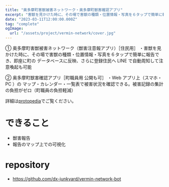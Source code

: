 ```yaml
---
title: "奥多摩町害獣被害ネットワーク・奥多摩町獣害確認アプリ"
excerpt: "害獣を見かけた時に、その場で害獣の種類・位置情報・写真を６タップで簡単に報告できるシステム"
date: "2023-03-11T12:00:00.000Z"
tag: "complete"
ogImage:
  url: "/assets/project/vermin-network/cover.jpg"
---
```


① 奥多摩町害獣被害ネットワーク（獣害注意報アプリ）［住民用］
・害獣を見かけた時に、その場で害獣の種類・位置情報・写真を６タップで簡単に報告でき、即座に町の データベースに反映、さらに登録住民へ LINE で自動周知して注意喚起も可能

② 奥多摩町獣害確認アプリ［町職員用 公開も可］
・Web アプリ上（スマホ・ PC ）の マップ・カレンダー・一覧表で被害状況を確認できる。被害記録の集計の負担がゼロ（町職員の負担軽減）

詳細は[protopedia](https://protopedia.net/prototype/3745)でご覧ください。

# できること

- 獣害報告
- 報告のマップ上での可視化

# repository

- https://github.com/dx-junkyard/vermin-network-bot

